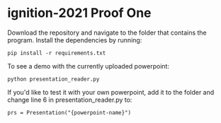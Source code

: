 # ignition-2021 Proof One

Download the repository and navigate to the folder that contains the program. Install the dependencies by running:
```
pip install -r requirements.txt
```

To see a demo with the currently uploaded powerpoint:
```
python presentation_reader.py
```

If you'd like to test it with your own powerpoint, add it to the folder and change line 6 in presentation_reader.py to:
```
prs = Presentation("{powerpoint-name}")
```


